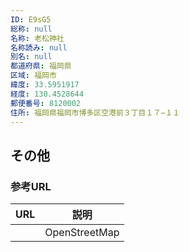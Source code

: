 ```yaml
---
ID: E9sG5
総称: null
名称: 老松神社
名称読み: null
別名: null
都道府県: 福岡県
区域: 福岡市
緯度: 33.5951917
経度: 130.4528644
郵便番号: 8120002
住所: 福岡県福岡市博多区空港前３丁目１７−１１
---
```


## その他

### 参考URL

| URL | 説明          |
| --- | ------------- |
|     | OpenStreetMap |
